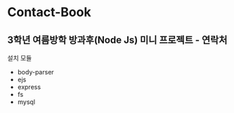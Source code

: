 # Contact-Book

## 3학년 여름방학 방과후(Node Js) 미니 프로젝트 - 연락처 

설치 모듈
- body-parser
- ejs
- express
- fs
- mysql
